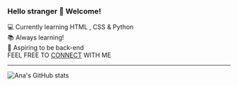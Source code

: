 ### Hello stranger 👋 Welcome!
💻 Currently learning HTML , CSS & Python<br>
📚 Always learning!<br>
🎡 Aspiring to be back-end<br>
FEEL FREE TO <a href= "https://www.linkedin.com/in/ananunesn/" target="_blank">CONNECT</a> WITH ME<hr>
![Ana's GitHub stats](https://github-readme-stats.vercel.app/api?username=ananunesdev&show_icons=true&theme=onedark)